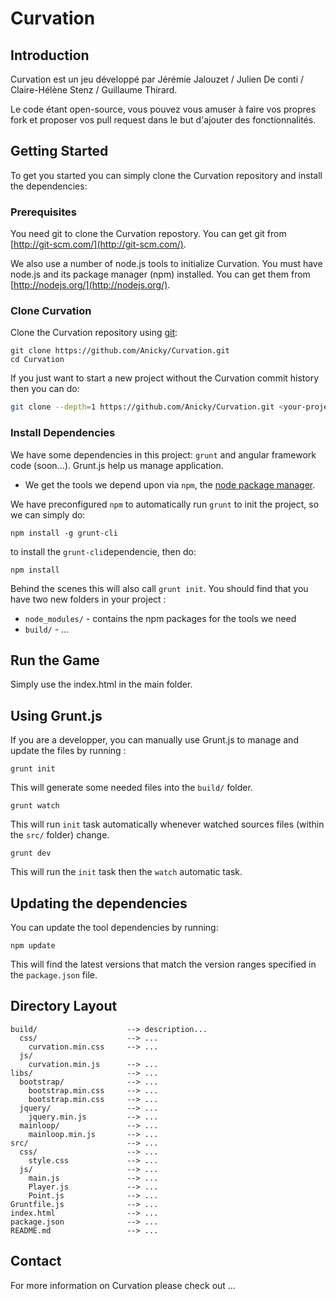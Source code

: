 # Curvation

## Introduction
Curvation est un jeu développé par Jérémie Jalouzet / Julien De conti / Claire-Hélène Stenz / Guillaume Thirard.

Le code étant open-source, vous pouvez vous amuser à faire vos propres fork et proposer vos pull request dans le but d'ajouter des fonctionnalités.

## Getting Started

To get you started you can simply clone the Curvation repository and install the dependencies:

### Prerequisites

You need git to clone the Curvation repostory. You can get git from
[http://git-scm.com/](http://git-scm.com/).

We also use a number of node.js tools to initialize Curvation. You must have node.js and
its package manager (npm) installed.  You can get them from [http://nodejs.org/](http://nodejs.org/).

### Clone Curvation

Clone the Curvation repository using [git][git]:

```
git clone https://github.com/Anicky/Curvation.git
cd Curvation
```

If you just want to start a new project without the Curvation commit history then you can do:

```bash
git clone --depth=1 https://github.com/Anicky/Curvation.git <your-project-name>
```

### Install Dependencies

We have some dependencies in this project: `grunt` and angular framework code (soon...).
Grunt.js help us manage application.

* We get the tools we depend upon via `npm`, the [node package manager][npm].

We have preconfigured `npm` to automatically run `grunt` to init the project, so we can simply do:

```
npm install -g grunt-cli
```
to install the `grunt-cli`dependencie,
then do:
```
npm install
```

Behind the scenes this will also call `grunt init`.  You should find that you have two new
folders in your project :

* `node_modules/` - contains the npm packages for the tools we need
* `build/` - ...

## Run the Game

Simply use the index.html in the main folder.

## Using Grunt.js

If you are a developper, you can manually use Grunt.js to manage and update the files by running :

```
grunt init
```

This will generate some needed files into the `build/` folder.

```
grunt watch
```

This will run `init` task automatically whenever watched sources files (within the `src/` folder) change.

```
grunt dev
```

This will run the `init` task then the `watch` automatic task.


## Updating the dependencies

You can update the tool dependencies by running:

```
npm update
```

This will find the latest versions that match the version ranges specified in the `package.json` file.

## Directory Layout

```
build/                    --> description...
  css/                    --> ...
    curvation.min.css     --> ...
  js/
    curvation.min.js      --> ...
libs/                     --> ...
  bootstrap/              --> ...
    bootstrap.min.css     --> ...
    bootstrap.min.css     --> ...
  jquery/                 --> ...
    jquery.min.js         --> ...
  mainloop/               --> ...
    mainloop.min.js       --> ...
src/                      --> ...
  css/                    --> ...
    style.css             --> ...
  js/                     --> ...
    main.js               --> ...
    Player.js             --> ...
    Point.js              --> ...
Gruntfile.js              --> ...
index.html                --> ...
package.json              --> ...
README.md                 --> ...
```

## Contact

For more information on Curvation please check out ...

[git]: http://git-scm.com/
[npm]: https://www.npmjs.org/
[node]: http://nodejs.org
